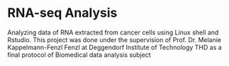 # RNA-seq Analysis
Analyzing data of RNA extracted from cancer cells using Linux shell and Rstudio. 
This project was done under the supervision of Prof. Dr. Melanie Kappelmann-Fenzl Fenzl at Deggendorf Institute of Technology THD as a final protocol of Biomedical data analysis subject
